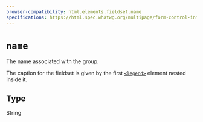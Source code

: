 ```yaml
---
browser-compatibility: html.elements.fieldset.name
specifications: https://html.spec.whatwg.org/multipage/form-control-infrastructure.html#attr-fe-name
---
```


# `name`

The name associated with the group.

The caption for the fieldset is given by the first
[`<legend>`](/en-US/docs/Web/HTML/Element/legend)
element nested inside it.

## Type

String
